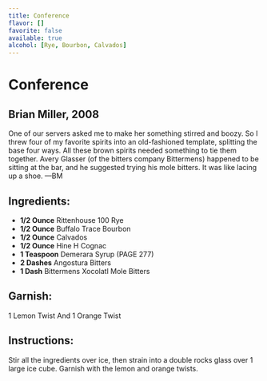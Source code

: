 ```yaml
---
title: Conference
flavor: []
favorite: false
available: true
alcohol: [Rye, Bourbon, Calvados]
---
```

# Conference
## Brian Miller, 2008

One of our servers asked me to make her something stirred and boozy. So I threw four of my favorite spirits into an old-fashioned template, splitting the base four ways. All these brown spirits needed something to tie them together. Avery Glasser (of the bitters company Bittermens) happened to be sitting at the bar, and he suggested trying his mole bitters. It was like lacing up a shoe. —BM

## Ingredients:
- **1/2 Ounce** Rittenhouse 100 Rye
- **1/2 Ounce** Buffalo Trace Bourbon
- **1/2 Ounce** Calvados
- **1/2 Ounce** Hine H Cognac
- **1 Teaspoon** Demerara Syrup (PAGE 277)
- **2 Dashes** Angostura Bitters
- **1 Dash** Bittermens Xocolatl Mole Bitters

## Garnish: 
1 Lemon Twist And 1 Orange Twist

## Instructions:
Stir all the ingredients over ice, then strain into a double rocks glass over 1 large ice cube. Garnish with the lemon and orange twists.




